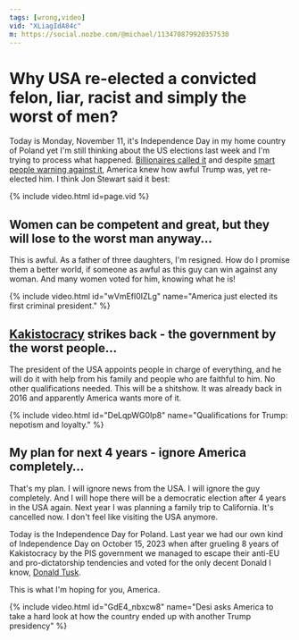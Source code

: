 ```yaml
---
tags: [wrong,video]
vid: "XLiagIdA84c"
m: https://social.nozbe.com/@michael/113470879920357530
---
```


# Why USA re-elected a convicted felon, liar, racist and simply the worst of men?

Today is Monday, November 11, it's Independence Day in my home country of Poland yet I'm still thinking about the US elections last week and I'm trying to process what happened. [Billionaires called it](/freedom) and despite [smart people warning against it](/fcktrump/), America knew how awful Trump was, yet re-elected him. I think Jon Stewart said it best:

{% include video.html id=page.vid %}

<!--More-->

## Women can be competent and great, but they will lose to the worst man anyway…

This is awful. As a father of three daughters, I'm resigned. How do I promise them a better world, if someone as awful as this guy can win against any woman. And many women voted for him, knowing what he is!

{% include video.html id="wVmEfl0IZLg" name="America just elected its first criminal president." %}

## [Kakistocracy](https://en.wikipedia.org/wiki/Kakistocracy) strikes back - the government by the worst people…

The president of the USA appoints people in charge of everything, and he will do it with help from his family and people who are faithful to him. No other qualifications needed. This will be a shitshow. It was already back in 2016 and apparently America wants more of it.

{% include video.html id="DeLqpWG0Ip8" name="Qualifications for Trump: nepotism and loyalty." %}

## My plan for next 4 years - ignore America completely…

That's my plan. I will ignore news from the USA. I will ignore the guy completely. And I will hope there will be a democratic election after 4 years in the USA again. Next year I was planning a family trip to California. It's cancelled now. I don't feel like visiting the USA anymore.

Today is the Independence Day for Poland. Last year we had our own kind of Independence Day on October 15, 2023 when after grueling 8 years of Kakistocracy by the PIS government we managed to escape their anti-EU and pro-dictatorship tendencies and voted for the only decent Donald I know, [Donald Tusk](https://en.wikipedia.org/wiki/Donald_Tusk).

This is what I'm hoping for you, America.

{% include video.html id="GdE4_nbxcw8" name="Desi asks America to take a hard look at how the country ended up with another Trump presidency" %}

[n]: https://michael.gratis/nozbe
[np]: https://michael.gratis/nozbepersonal
